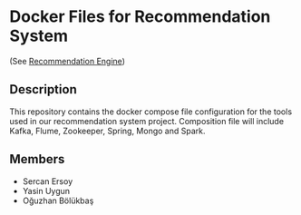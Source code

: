 # Docker Files for Recommendation System
(See [Recommendation Engine](https://github.com/sercanersoy/recom-engine))

## Description
This repository contains the docker compose file configuration for the tools used in our recommendation system project. Composition file will include Kafka, Flume, Zookeeper, Spring, Mongo and Spark.

## Members
- Sercan Ersoy
- Yasin Uygun
- Oğuzhan Bölükbaş

